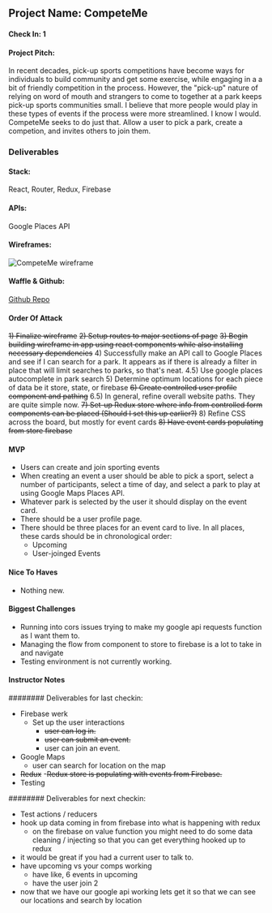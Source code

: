 ## Project Name: CompeteMe

#### Check In: 1

#### Project Pitch: 
In recent decades, pick-up sports competitions have become ways for individuals to build community and get some exercise, while engaging in a a bit of friendly competition in the process. However, the "pick-up" nature of relying on word of mouth and strangers to come to together at a park keeps pick-up sports communities small. I believe that more people would play in these types of events if the process were more streamlined. I know I would. CompeteMe seeks to do just that. Allow a user to pick a park, create a competion, and invites others to join them.

### Deliverables

#### Stack:
React, Router, Redux, Firebase

#### APIs:
Google Places API

#### Wireframes:
![CompeteMe wireframe](https://user-images.githubusercontent.com/22566946/31972918-6bc39310-b8e0-11e7-9d95-c0764ee211a3.png)

#### Waffle & Github:
[Github Repo](https://github.com/lfinney/competeMe)

#### Order Of Attack
~~1) Finalize wireframe~~
~~2) Setup routes to major sections of page~~
~~3) Begin building wireframe in app using react components while also installing necessary dependencies~~
4) Successfully make an API call to Google Places and see if I can search for a park. It appears as if there is already a filter in place that will limit searches to parks, so that's neat.
4.5) Use google places autocomplete in park search
5) Determine optimum locations for each piece of data be it store, state, or firebase
~~6) Create controlled user profile component and pathing~~
6.5) In general, refine overall website paths. They are quite simple now.
~~7) Set-up Redux store where info from controlled form components can be placed (Should I set this up earlier?)~~
8) Refine CSS across the board, but mostly for event cards
~~8) Have event cards populating from ~~store~~ firebase~~

#### MVP
- Users can create and join sporting events
- When creating an event a user should be able to pick a sport, select a number of participants, select a time of day, and select a park to play at using Google Maps Places API. 
- Whatever park is selected by the user it should display on the event card.
- There should be a user profile page.
- There should be three places for an event card to live. In all places, these cards should be in chronological order:
  - Upcoming
  - User-joinged Events

#### Nice To Haves
- Nothing new.

#### Biggest Challenges
- Running into cors issues trying to make my google api requests function as I want them to. 
- Managing the flow from component to store to firebase is a lot to take in and navigate
- Testing environment is not currently working.

#### Instructor Notes


######## Deliverables for last checkin:

- Firebase werk 
  - Set up the user interactions  
    * ~~user can log in.~~
    * ~~user can submit an event.~~
    * user can join an event. 
- Google Maps 
  - user can search for location on the map 
- ~~Redux~~
  -~~Redux store is populating with events from Firebase.~~
- Testing 

######## Deliverables for next checkin:

- Test actions / reducers 
- hook up data coming in from firebase into what is happening with redux 
    - on the firebase on value function you might need to do some data cleaning / injecting so that you can get everything hooked up to redux 
- it would be great if you had a current user to talk to. 
- have upcoming vs your comps working
  - have like, 6 events in upcoming 
  - have the user join 2 
- now that we have our google api working lets get it so that we can see our locations and search by location 
